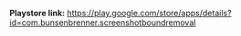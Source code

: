 **Playstore link:** https://play.google.com/store/apps/details?id=com.bunsenbrenner.screenshotboundremoval
